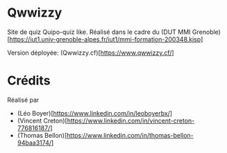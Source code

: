 # Qwwizzy
Site de quiz Quipo-quiz like.
Réalisé dans le cadre du (DUT MMI Grenoble)[https://iut1.univ-grenoble-alpes.fr/iut1/mmi-formation-200348.kjsp]

Version déployée: (Qwwizzy.cf)[https://www.qwwizzy.cf/]

# Crédits
Réalisé par
 - (Léo Boyer)[https://www.linkedin.com/in/leoboyerbx/]
 - (Vincent Creton)[https://www.linkedin.com/in/vincent-creton-776816187/]
 - (Thomas Bellon)[https://www.linkedin.com/in/thomas-bellon-94baa3174/]
